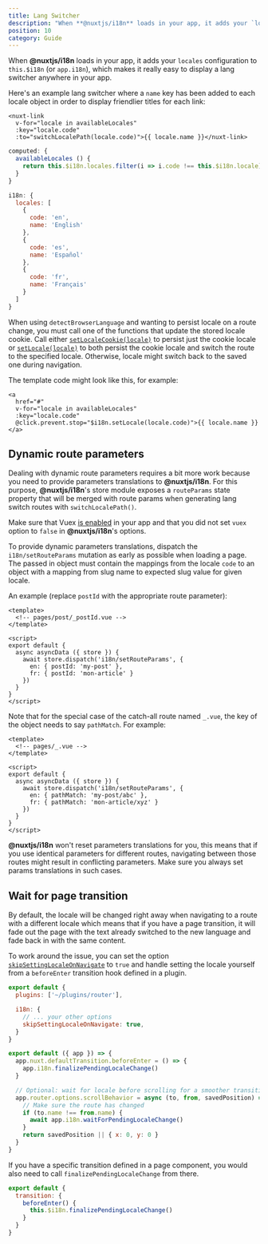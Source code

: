 ```yaml
---
title: Lang Switcher
description: "When **@nuxtjs/i18n** loads in your app, it adds your `locales` configuration to `this.$i18n` (or `app.i18n`), which makes it really easy to display a lang switcher anywhere in your app."
position: 10
category: Guide
---
```


When **@nuxtjs/i18n** loads in your app, it adds your `locales` configuration to `this.$i18n` (or `app.i18n`), which makes it really easy to display a lang switcher anywhere in your app.

Here's an example lang switcher where a `name` key has been added to each locale object in order to display friendlier titles for each link:

```vue
<nuxt-link
  v-for="locale in availableLocales"
  :key="locale.code"
  :to="switchLocalePath(locale.code)">{{ locale.name }}</nuxt-link>
```

```js
computed: {
  availableLocales () {
    return this.$i18n.locales.filter(i => i.code !== this.$i18n.locale)
  }
}
```

```js {}[nuxt.config.js]
i18n: {
  locales: [
    {
      code: 'en',
      name: 'English'
    },
    {
      code: 'es',
      name: 'Español'
    },
    {
      code: 'fr',
      name: 'Français'
    }
  ]
}
```

<alert type="info">

When using `detectBrowserLanguage` and wanting to persist locale on a route change, you must call one of the functions that update the stored locale cookie. Call either [`setLocaleCookie(locale)`](/api#setlocalecookie) to persist just the cookie locale or [`setLocale(locale)`](/api#setlocale) to both persist the cookie locale and switch the route to the specified locale. Otherwise, locale might switch back to the saved one during navigation.

</alert>


The template code might look like this, for example:
```vue
<a
  href="#"
  v-for="locale in availableLocales"
  :key="locale.code"
  @click.prevent.stop="$i18n.setLocale(locale.code)">{{ locale.name }}</a>
```

## Dynamic route parameters

Dealing with dynamic route parameters requires a bit more work because you need to provide parameters translations to **@nuxtjs/i18n**. For this purpose, **@nuxtjs/i18n**'s store module exposes a `routeParams` state property that will be merged with route params when generating lang switch routes with `switchLocalePath()`.

<alert type="warning">

Make sure that Vuex [is enabled](https://nuxtjs.org/guides/directory-structure/store) in your app and that you did not set `vuex` option to `false` in **@nuxtjs/i18n**'s options.

</alert>

To provide dynamic parameters translations, dispatch the `i18n/setRouteParams` mutation as early as possible when loading a page. The passed in object must contain the mappings from the locale `code` to an object with a mapping from slug name to expected slug value for given locale.

An example (replace `postId` with the appropriate route parameter):

```vue
<template>
  <!-- pages/post/_postId.vue -->
</template>

<script>
export default {
  async asyncData ({ store }) {
    await store.dispatch('i18n/setRouteParams', {
      en: { postId: 'my-post' },
      fr: { postId: 'mon-article' }
    })
  }
}
</script>
```

Note that for the special case of the catch-all route named `_.vue`, the key of the object needs to say `pathMatch`. For example:

```vue
<template>
  <!-- pages/_.vue -->
</template>

<script>
export default {
  async asyncData ({ store }) {
    await store.dispatch('i18n/setRouteParams', {
      en: { pathMatch: 'my-post/abc' },
      fr: { pathMatch: 'mon-article/xyz' }
    })
  }
}
</script>
```

<alert type="info">

**@nuxtjs/i18n** won't reset parameters translations for you, this means that if you use identical parameters for different routes, navigating between those routes might result in conflicting parameters. Make sure you always set params translations in such cases.

</alert>

## Wait for page transition

By default, the locale will be changed right away when navigating to a route with a different locale which means that if you have a page transition, it will fade out the page with the text already switched to the new language and fade back in with the same content.

To work around the issue, you can set the option [`skipSettingLocaleOnNavigate`](./options-reference#skipsettinglocaleonnavigate) to `true` and handle setting the locale yourself from a `beforeEnter` transition hook defined in a plugin.

```js {}[nuxt.config.js]
export default {
  plugins: ['~/plugins/router'],

  i18n: {
    // ... your other options
    skipSettingLocaleOnNavigate: true,
  }
}
```

```js {}[~/plugins/router.js]
export default ({ app }) => {
  app.nuxt.defaultTransition.beforeEnter = () => {
    app.i18n.finalizePendingLocaleChange()
  }

  // Optional: wait for locale before scrolling for a smoother transition
  app.router.options.scrollBehavior = async (to, from, savedPosition) => {
    // Make sure the route has changed
    if (to.name !== from.name) {
      await app.i18n.waitForPendingLocaleChange()
    }
    return savedPosition || { x: 0, y: 0 }
  }
}
```

If you have a specific transition defined in a page component, you would also need to call `finalizePendingLocaleChange` from there.

```js {}[~/pages/foo.vue]
export default {
  transition: {
    beforeEnter() {
      this.$i18n.finalizePendingLocaleChange()
    }
  }
}
```
